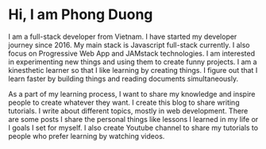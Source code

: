 # Hi, I am Phong Duong

I am a full-stack developer from Vietnam. I have started my developer journey since 2016. My main stack is Javascript full-stack currently. I also focus on Progressive Web App and JAMstack technologies. I am interested in experimenting new things and using them to create funny projects. I am a kinesthetic learner so that I like learning by creating things. I figure out that I learn faster by building things and reading documents simultaneously.

As a part of my learning process, I want to share my knowledge and inspire people to create whatever they want. I create this blog to share writing tutorials. I write about different topics, mostly in web development. There are some posts I share the personal things like lessons I learned in my life or I goals I set for myself. I also create Youtube channel to share my tutorials to people who prefer learning by watching videos.